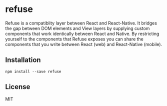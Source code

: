 # refuse

Refuse is a compatiblity layer between React and React-Native. It bridges the
gap between DOM elements and View layers by supplying custom components that
work identically between React and Native. By restricting yourself to the
components that Refuse exposes you can share the components that you write
between React (web) and React-Native (mobile).

## Installation

```
npm install --save refuse
```

## License

MIT
